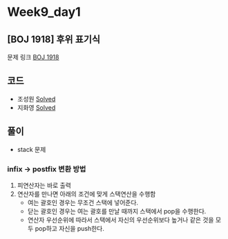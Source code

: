 # Week9_day1

## [BOJ 1918] 후위 표기식

문제 링크 [BOJ 1918](https://www.acmicpc.net/problem/1918)

## 코드

- 조성원 [Solved](https://github.com/ji3427/300solves/blob/master/JSWww/WEEK9/1918.cpp)
- 지화영 [Solved](https://github.com/ji3427/300solves/blob/master/ji3427/week9/baekjoon_1918.cpp)

## 풀이
- stack 문제

### infix -> postfix 변환 방법
1. 피연산자는 바로 출력
2. 연산자를 만나면 아래의 조건에 맞게 스택연산을 수행함
    - 여는 괄호인 경우는 무조건 스택에 넣어준다.
    - 닫는 괄호인 경우는 여는 괄호를 만날 때까지 스택에서 pop을 수행한다.
    - 연산자 우선순위에 따라서 스택에서 자신의 우선순위보다 높거나 같은 것을 모두 pop하고 자신을 push한다.
